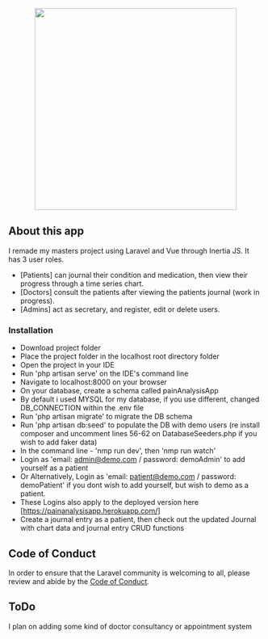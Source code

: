 <p align="center"><a href="https://laravel.com" target="_blank"><img src="https://raw.githubusercontent.com/laravel/art/master/logo-lockup/5%20SVG/2%20CMYK/1%20Full%20Color/laravel-logolockup-cmyk-red.svg" width="400"></a></p>

## About this app

I remade my masters project using Laravel and Vue through Inertia JS. It has 3 user roles.

-   [Patients] can journal their condition and medication, then view their progress through a time series chart.
-   [Doctors] consult the patients after viewing the patients journal (work in progress).
-   [Admins] act as secretary, and register, edit or delete users.

### Installation

-   Download project folder
-   Place the project folder in the localhost root directory folder
-   Open the project in your IDE
-   Run 'php artisan serve' on the IDE's command line
-   Navigate to localhost:8000 on your browser
-   On your database, create a schema called painAnalysisApp
-   By default i used MYSQL for my database, if you use different, changed DB_CONNECTION within the .env file
-   Run 'php artisan migrate' to migrate the DB schema
-   Run 'php artisan db:seed' to populate the DB with demo users (re install composer and uncomment lines 56-62 on DatabaseSeeders.php if you wish to add faker data)
-   In the command line - 'nmp run dev', then 'nmp run watch' 
-   Login as 'email: admin@demo.com / password: demoAdmin' to add yourself as a patient
-   Or Alternatively, Login as 'email: patient@demo.com / password: demoPatient' if you dont wish to add yourself, but wish to demo as a patient.
-   These Logins also apply to the deployed version here [https://painanalysisapp.herokuapp.com/]
-   Create a journal entry as a patient, then check out the updated Journal with chart data and journal entry CRUD functions

## Code of Conduct

In order to ensure that the Laravel community is welcoming to all, please review and abide by the [Code of Conduct](https://laravel.com/docs/contributions#code-of-conduct).

## ToDo

I plan on adding some kind of doctor consultancy or appointment system
